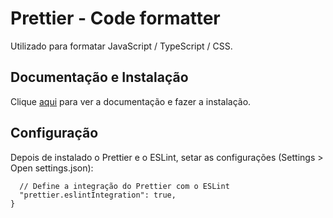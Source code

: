 # Prettier - Code formatter

Utilizado para formatar JavaScript / TypeScript / CSS.

## Documentação e Instalação

Clique [aqui](https://marketplace.visualstudio.com/items?itemName=esbenp.prettier-vscode) para ver a documentação e fazer a instalação.

## Configuração

Depois de instalado o Prettier e o ESLint, setar as configurações (Settings > Open settings.json):

```
  // Define a integração do Prettier com o ESLint
  "prettier.eslintIntegration": true,
}
```
